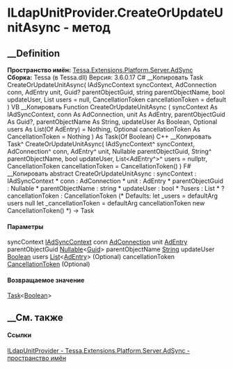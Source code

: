 # ILdapUnitProvider.CreateOrUpdateUnitAsync - метод
##  __Definition
 **Пространство имён:**
[Tessa.Extensions.Platform.Server.AdSync](N_Tessa_Extensions_Platform_Server_AdSync.htm)  
 **Сборка:** Tessa (в Tessa.dll) Версия: 3.6.0.17
C# __Копировать
     Task<bool> CreateOrUpdateUnitAsync(
    	IAdSyncContext syncContext,
    	AdConnection conn,
    	AdEntry unit,
    	Guid? parentObjectGuid,
    	string parentObjectName,
    	bool updateUser,
    	List<AdEntry> users = null,
    	CancellationToken cancellationToken = default
    )
VB __Копировать
     Function CreateOrUpdateUnitAsync ( 
    	syncContext As IAdSyncContext,
    	conn As AdConnection,
    	unit As AdEntry,
    	parentObjectGuid As Guid?,
    	parentObjectName As String,
    	updateUser As Boolean,
    	Optional users As List(Of AdEntry) = Nothing,
    	Optional cancellationToken As CancellationToken = Nothing
    ) As Task(Of Boolean)
C++ __Копировать
    Task<bool>^ CreateOrUpdateUnitAsync(
    	IAdSyncContext^ syncContext, 
    	AdConnection^ conn, 
    	AdEntry^ unit, 
    	Nullable<Guid> parentObjectGuid, 
    	String^ parentObjectName, 
    	bool updateUser, 
    	List<AdEntry^>^ users = nullptr, 
    	CancellationToken cancellationToken = CancellationToken()
    )
F# __Копировать
     abstract CreateOrUpdateUnitAsync : 
            syncContext : IAdSyncContext * 
            conn : AdConnection * 
            unit : AdEntry * 
            parentObjectGuid : Nullable<Guid> * 
            parentObjectName : string * 
            updateUser : bool * 
            ?users : List<AdEntry> * 
            ?cancellationToken : CancellationToken 
    (* Defaults:
            let _users = defaultArg users null
            let _cancellationToken = defaultArg cancellationToken new CancellationToken()
    *)
    -> Task<bool> 
#### Параметры
syncContext
[IAdSyncContext](T_Tessa_Extensions_Platform_Server_AdSync_IAdSyncContext.htm)
conn
[AdConnection](T_Tessa_Extensions_Platform_Server_AdSync_AdConnection.htm)
unit [AdEntry](T_Tessa_Extensions_Platform_Server_AdSync_AdEntry.htm)
parentObjectGuid
[Nullable](https://learn.microsoft.com/dotnet/api/system.nullable-1)<[Guid](https://learn.microsoft.com/dotnet/api/system.guid)>
parentObjectName
[String](https://learn.microsoft.com/dotnet/api/system.string)
updateUser [Boolean](https://learn.microsoft.com/dotnet/api/system.boolean)
users
[List](https://learn.microsoft.com/dotnet/api/system.collections.generic.list-1)<[AdEntry](T_Tessa_Extensions_Platform_Server_AdSync_AdEntry.htm)>
(Optional)
cancellationToken
[CancellationToken](https://learn.microsoft.com/dotnet/api/system.threading.cancellationtoken)
(Optional)
#### Возвращаемое значение
[Task](https://learn.microsoft.com/dotnet/api/system.threading.tasks.task-1)<[Boolean](https://learn.microsoft.com/dotnet/api/system.boolean)>
##  __См. также
#### Ссылки
[ILdapUnitProvider -
](T_Tessa_Extensions_Platform_Server_AdSync_ILdapUnitProvider.htm)
[Tessa.Extensions.Platform.Server.AdSync - пространство
имён](N_Tessa_Extensions_Platform_Server_AdSync.htm)
